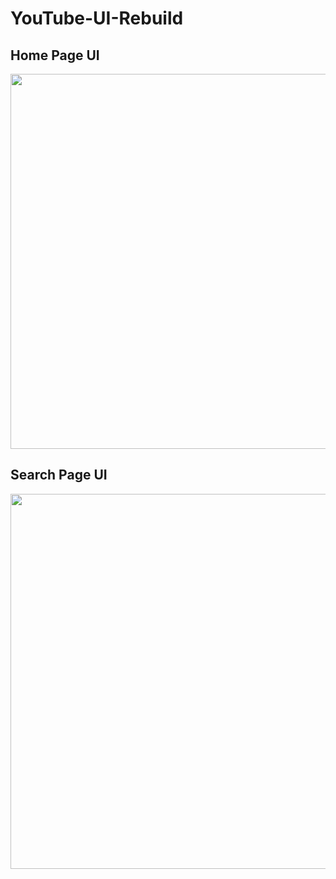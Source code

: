 # YouTube-UI-Rebuild

## Home Page UI

<img src="https://github.com/HansonSoftware/YouTube-UI-Rebuild/blob/main/Photos/HomePage.PNG" width="1000" height="600"/>

## Search Page UI

<img src="https://github.com/HansonSoftware/YouTube-UI-Rebuild/blob/main/Photos/SearchPage.PNG" width="1000" height="600"/>
